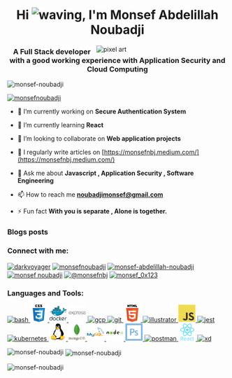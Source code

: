 <h1 align="center">Hi <img width="40" alt="waving" src="https://thumbs.gfycat.com/HandmadeNaiveFalcon-max-1mb.gif">, I'm Monsef Abdelillah Noubadji</h1>
<img align="right" width="300px" src='https://i.pinimg.com/originals/8f/8a/01/8f8a0169f254293444064fa6dc09d333.gif' alt="pixel art">

<h3 align="center">A Full Stack developer with a good working experience with Application Security and Cloud Computing</h3>

<p align="left"> <img src="https://komarev.com/ghpvc/?username=monsef-noubadji&label=Profile%20views&color=0e75b6&style=flat" alt="monsef-noubadji" /> </p>

<p align="left"> <a href="https://twitter.com/monsefnoubadji" target="blank"><img src="https://img.shields.io/twitter/follow/monsefnoubadji?logo=twitter&style=for-the-badge" alt="monsefnoubadji" /></a> </p>

- 🔭 I’m currently working on **Secure Authentication System**

- 🌱 I’m currently learning **React**

- 👯 I’m looking to collaborate on **Web application projects**

- 📝 I regularly write articles on [https://monsefnbj.medium.com/](https://monsefnbj.medium.com/)

- 💬 Ask me about **Javascript , Application Security , Software Engineering**

- 📫 How to reach me **noubadjimonsef@gmail.com**

- ⚡ Fun fact **With you is separate , Alone is together.**

### Blogs posts
<!-- BLOG-POST-LIST:START -->
<!-- BLOG-POST-LIST:END -->

<h3 align="left">Connect with me:</h3>
<p align="left">
<a href="https://codepen.io/darkvoyager" target="blank"><img align="center" src="https://raw.githubusercontent.com/rahuldkjain/github-profile-readme-generator/master/src/images/icons/Social/codepen.svg" alt="darkvoyager" height="30" width="40" /></a>
<a href="https://twitter.com/monsefnoubadji" target="blank"><img align="center" src="https://raw.githubusercontent.com/rahuldkjain/github-profile-readme-generator/master/src/images/icons/Social/twitter.svg" alt="monsefnoubadji" height="30" width="40" /></a>
<a href="https://linkedin.com/in/monsef-abdelillah-noubadji" target="blank"><img align="center" src="https://raw.githubusercontent.com/rahuldkjain/github-profile-readme-generator/master/src/images/icons/Social/linked-in-alt.svg" alt="monsef-abdelillah-noubadji" height="30" width="40" /></a>
<a href="https://stackoverflow.com/users/monsef noubadji" target="blank"><img align="center" src="https://raw.githubusercontent.com/rahuldkjain/github-profile-readme-generator/master/src/images/icons/Social/stack-overflow.svg" alt="monsef noubadji" height="30" width="40" /></a>
<a href="https://medium.com/@monsefnbj" target="blank"><img align="center" src="https://raw.githubusercontent.com/rahuldkjain/github-profile-readme-generator/master/src/images/icons/Social/medium.svg" alt="@monsefnbj" height="30" width="40" /></a>
<a href="https://www.hackerrank.com/monsef_0x123" target="blank"><img align="center" src="https://raw.githubusercontent.com/rahuldkjain/github-profile-readme-generator/master/src/images/icons/Social/hackerrank.svg" alt="monsef_0x123" height="30" width="40" /></a>
</p>

<h3 align="left">Languages and Tools:</h3>
<p align="left"> <a href="https://www.gnu.org/software/bash/" target="_blank" rel="noreferrer"> <img src="https://www.vectorlogo.zone/logos/gnu_bash/gnu_bash-icon.svg" alt="bash" width="40" height="40"/> </a> <a href="https://www.w3schools.com/css/" target="_blank" rel="noreferrer"> <img src="https://raw.githubusercontent.com/devicons/devicon/master/icons/css3/css3-original-wordmark.svg" alt="css3" width="40" height="40"/> </a> <a href="https://www.docker.com/" target="_blank" rel="noreferrer"> <img src="https://raw.githubusercontent.com/devicons/devicon/master/icons/docker/docker-original-wordmark.svg" alt="docker" width="40" height="40"/> </a> <a href="https://expressjs.com" target="_blank" rel="noreferrer"> <img src="https://raw.githubusercontent.com/devicons/devicon/master/icons/express/express-original-wordmark.svg" alt="express" width="40" height="40"/> </a> <a href="https://cloud.google.com" target="_blank" rel="noreferrer"> <img src="https://www.vectorlogo.zone/logos/google_cloud/google_cloud-icon.svg" alt="gcp" width="40" height="40"/> </a> <a href="https://git-scm.com/" target="_blank" rel="noreferrer"> <img src="https://www.vectorlogo.zone/logos/git-scm/git-scm-icon.svg" alt="git" width="40" height="40"/> </a> <a href="https://www.w3.org/html/" target="_blank" rel="noreferrer"> <img src="https://raw.githubusercontent.com/devicons/devicon/master/icons/html5/html5-original-wordmark.svg" alt="html5" width="40" height="40"/> </a> <a href="https://www.adobe.com/in/products/illustrator.html" target="_blank" rel="noreferrer"> <img src="https://www.vectorlogo.zone/logos/adobe_illustrator/adobe_illustrator-icon.svg" alt="illustrator" width="40" height="40"/> </a> <a href="https://developer.mozilla.org/en-US/docs/Web/JavaScript" target="_blank" rel="noreferrer"> <img src="https://raw.githubusercontent.com/devicons/devicon/master/icons/javascript/javascript-original.svg" alt="javascript" width="40" height="40"/> </a> <a href="https://jestjs.io" target="_blank" rel="noreferrer"> <img src="https://www.vectorlogo.zone/logos/jestjsio/jestjsio-icon.svg" alt="jest" width="40" height="40"/> </a> <a href="https://kubernetes.io" target="_blank" rel="noreferrer"> <img src="https://www.vectorlogo.zone/logos/kubernetes/kubernetes-icon.svg" alt="kubernetes" width="40" height="40"/> </a> <a href="https://www.linux.org/" target="_blank" rel="noreferrer"> <img src="https://raw.githubusercontent.com/devicons/devicon/master/icons/linux/linux-original.svg" alt="linux" width="40" height="40"/> </a> <a href="https://www.mongodb.com/" target="_blank" rel="noreferrer"> <img src="https://raw.githubusercontent.com/devicons/devicon/master/icons/mongodb/mongodb-original-wordmark.svg" alt="mongodb" width="40" height="40"/> </a> <a href="https://www.mysql.com/" target="_blank" rel="noreferrer"> <img src="https://raw.githubusercontent.com/devicons/devicon/master/icons/mysql/mysql-original-wordmark.svg" alt="mysql" width="40" height="40"/> </a> <a href="https://nodejs.org" target="_blank" rel="noreferrer"> <img src="https://raw.githubusercontent.com/devicons/devicon/master/icons/nodejs/nodejs-original-wordmark.svg" alt="nodejs" width="40" height="40"/> </a> <a href="https://www.photoshop.com/en" target="_blank" rel="noreferrer"> <img src="https://raw.githubusercontent.com/devicons/devicon/master/icons/photoshop/photoshop-line.svg" alt="photoshop" width="40" height="40"/> </a> <a href="https://postman.com" target="_blank" rel="noreferrer"> <img src="https://www.vectorlogo.zone/logos/getpostman/getpostman-icon.svg" alt="postman" width="40" height="40"/> </a> <a href="https://reactjs.org/" target="_blank" rel="noreferrer"> <img src="https://raw.githubusercontent.com/devicons/devicon/master/icons/react/react-original-wordmark.svg" alt="react" width="40" height="40"/> </a> <a href="https://www.adobe.com/products/xd.html" target="_blank" rel="noreferrer"> <img src="https://cdn.worldvectorlogo.com/logos/adobe-xd.svg" alt="xd" width="40" height="40"/> </a> </p>

<p><img align="left" src="https://github-readme-stats.vercel.app/api/top-langs?username=monsef-noubadji&show_icons=true&locale=en&layout=compact" alt="monsef-noubadji" /></p>

<p>&nbsp;<img align="center" src="https://github-readme-stats.vercel.app/api?username=monsef-noubadji&show_icons=true&locale=en" alt="monsef-noubadji" /></p>

<p><img align="center" src="https://github-readme-streak-stats.herokuapp.com/?user=monsef-noubadji&" alt="monsef-noubadji" " /></p>
